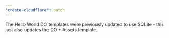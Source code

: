 ```yaml
---
"create-cloudflare": patch
---
```


The Hello World DO templates were previously updated to use SQLite - this just also updates the DO + Assets template.

